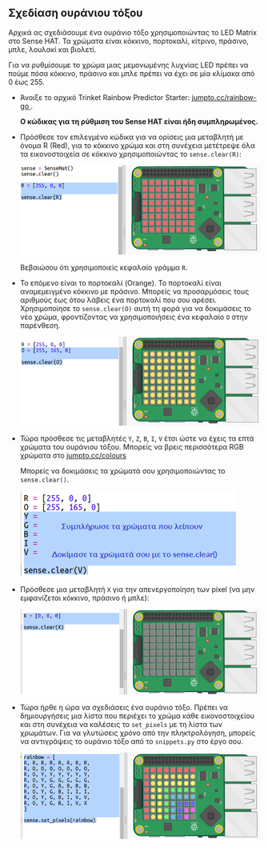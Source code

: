 ## Σχεδίαση ουράνιου τόξου

Αρχικά ας σχεδιάσουμε ένα ουράνιο τόξο χρησιμοποιώντας το LED Matrix στο Sense HAT. Τα χρώματα είναι κόκκινο, πορτοκαλί, κίτρινο, πράσινο, μπλε, λουλακί και βιολετί.

Για να ρυθμίσουμε το χρώμα μιας μεμονωμένης λυχνίας LED πρέπει να πούμε πόσα κόκκινο, πράσινο και μπλε πρέπει να έχει σε μία κλίμακα από 0 έως 255.

+ Άνοιξε το αρχικό Trinket Rainbow Predictor Starter: <a href="http://jumpto.cc/rainbow-go" target="_blank"> jumpto.cc/rainbow-go </a>.
    
    **Ο κώδικας για τη ρύθμιση του Sense HAT είναι ήδη συμπληρωμένος.**

+ Πρόσθεσε τον επιλεγμένο κώδικα για να ορίσεις μια μεταβλητή με όνομα R (Red), για το κόκκινο χρώμα και στη συνέχεια μετέτρεψε όλα τα εικονοστοιχεία σε κόκκινο χρησιμοποιώντας το `sense.clear(R)`:
    
    ![στιγμιότυπο οθόνης](images/rainbow-red.png)
    
    Βεβαιώσου ότι χρησιμοποιείς κεφαλαίο γράμμα `R`.

+ Το επόμενο είναι το πορτοκαλί (Orange). Το πορτοκαλί είναι αναμεμειγμένο κόκκινο με πράσινο. Μπορείς να προσαρμόσεις τους αριθμούς έως ότου λάβεις ένα πορτοκαλί που σου αρέσει. Χρησιμοποίησε το `sense.clear(O)` αυτή τη φορά για να δοκιμάσεις το νέο χρώμα, φροντίζοντας να χρησιμοποιήσεις ένα κεφαλαίο `O` στην παρένθεση.
    
    ![στιγμιότυπο οθόνης](images/rainbow-orange.png)

+ Τώρα πρόσθεσε τις μεταβλητές `Y`, `Ζ`, `Β`, `I`, `V` έτσι ώστε να έχεις τα επτά χρώματα του ουράνιου τόξου. Μπορείς να βρεις περισσότερα RGB χρώματα στο <a href="http://jumpto.cc/colours" target="_blank">jumpto.cc/colours</a>
    
    Μπορείς να δοκιμάσεις τα χρώματά σου χρησιμοποιώντας το `sense.clear()`.
    
    ![στιγμιότυπο οθόνης](images/rainbow-colours.png)

+ Πρόσθεσε μια μεταβλητή `X` για την απενεργοποίηση των pixel (να μην εμφανίζεται κόκκινο, πράσινο ή μπλε):
    
    ![στιγμιότυπο οθόνης](images/rainbow-off.png)

+ Τώρα ήρθε η ώρα να σχεδιάσεις ένα ουράνιο τόξο. Πρέπει να δημιουργήσεις μια λίστα που περιέχει το χρώμα κάθε εικονοστοιχείου και στη συνέχεια να καλέσεις το `set_pixels` με τη λίστα των χρωμάτων. Για να γλυτώσεις χρόνο από την πληκτρολόγηση, μπορείς να αντιγράψεις το ουράνιο τόξο από το `snippets.py` στο έργο σου.
    
    ![στιγμιότυπο οθόνης](images/rainbow-rainbow.png)